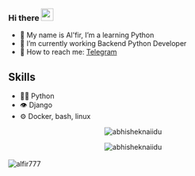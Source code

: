 ### Hi there <img src="https://media.giphy.com/media/hvRJCLFzcasrR4ia7z/giphy.gif" width="25px">
 
- 🌱 My name is Al'fir, I’m a learning Python
- 🔭 I’m currently working Backend Python Developer
- 💬 How to reach me: [Telegram](https://t.me/JaTu7)

## Skills
- 👨‍💻 Python
- 👁️ Django
- ⚙️ Docker, bash, linux

<p align="center"> <img src="https://github-readme-stats.vercel.app/api?username=alfir777&show_icons=true&hide_border=true&theme=gotham"  alt="abhisheknaiidu" />
<p align="center"> <img src="https://github-readme-stats.vercel.app/api/top-langs/?username=alfir777&layout=compact&count_private=true&theme=gruvbox"  alt="abhisheknaiidu" />
<br/><br/>
<img align="left" src="https://komarev.com/ghpvc/?username=alfir777&label=Profile%20Views%20&color=AC1F21&style=flat-square" alt="alfir777" />
